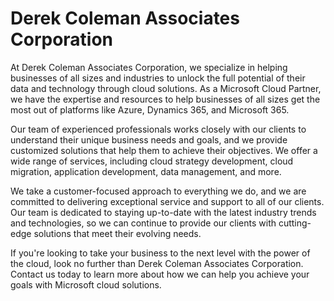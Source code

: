 # Derek Coleman Associates Corporation

At Derek Coleman Associates Corporation, we specialize in helping businesses of all sizes and industries to unlock the full potential of their data and technology through cloud solutions. As a Microsoft Cloud Partner, we have the expertise and resources to help businesses of all sizes get the most out of platforms like Azure, Dynamics 365, and Microsoft 365.

Our team of experienced professionals works closely with our clients to understand their unique business needs and goals, and we provide customized solutions that help them to achieve their objectives. We offer a wide range of services, including cloud strategy development, cloud migration, application development, data management, and more.

We take a customer-focused approach to everything we do, and we are committed to delivering exceptional service and support to all of our clients. Our team is dedicated to staying up-to-date with the latest industry trends and technologies, so we can continue to provide our clients with cutting-edge solutions that meet their evolving needs.

If you're looking to take your business to the next level with the power of the cloud, look no further than Derek Coleman Associates Corporation. Contact us today to learn more about how we can help you achieve your goals with Microsoft cloud solutions.

